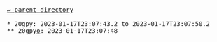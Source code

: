 <pre>
  <a href="../">&#x21b5; parent directory</a>
  
  * 20gpy: 2023-01-17T23:07:43.2 to 2023-01-17T23:07:50.2
  ** 20gpy<a href="o">o</a>: 2023-01-17T23:07:48
</pre>
